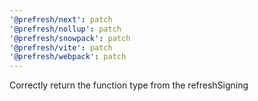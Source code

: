 ```yaml
---
'@prefresh/next': patch
'@prefresh/nollup': patch
'@prefresh/snowpack': patch
'@prefresh/vite': patch
'@prefresh/webpack': patch
---
```


Correctly return the function type from the refreshSigning
